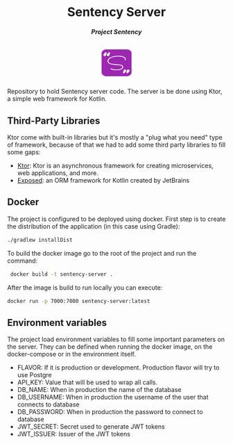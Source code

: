 <div align="center">
    <h1 align="center">Sentency Server</h1>
    <h5>Project Sentency</h5>
    <img  width="80" height="80" src="./icon.svg">
</div>

Repository to hold Sentency server code. The server is be done using Ktor, a simple web framework for Kotlin.

## Third-Party Libraries

Ktor come with built-in libraries but it's mostly a "plug what you need" type of framework, because of that we had to 
add some third party libraries to fill some gaps:

* [Ktor](https://ktor.io/): Ktor is an asynchronous framework for creating microservices, web applications, and more.
* [Exposed](https://github.com/JetBrains/Exposed): an ORM framework for Kotlin created by JetBrains

## Docker

The project is configured to be deployed using docker.
First step is to create the distribution of the application (in this case using Gradle):

```bash
./gradlew installDist
```

To build the docker image go to the root of the project and run the command:

```bash
 docker build -t sentency-server .
```

After the image is build to run locally you can execute:

```bash
docker run -p 7000:7000 sentency-server:latest 
```

## Environment variables

The project load environment variables to fill some important parameters on the server.
They can be defined when running the docker image, on the docker-compose or in the environment
itself.

* FLAVOR: If it is production or development. Production flavor will try to use Postgre
* API_KEY: Value that will be used to wrap all calls.
* DB_NAME: When in production the name of the database
* DB_USERNAME: When in production the username of the user that connects to database
* DB_PASSWORD: When in production the password to connect to database
* JWT_SECRET: Secret used to generate JWT tokens
* JWT_ISSUER: Issuer of the JWT tokens
